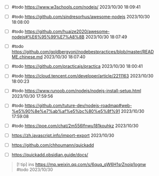 - [ ] #todo https://www.w3schools.com/nodejs/ 2023/10/30 18:09:41
- [ ] #todo https://github.com/sindresorhus/awesome-nodejs 2023/10/30 18:08:00
- [ ] #todo https://github.com/huaize2020/awesome-nodejs#%E6%95%99%E7%A8%8B 2023/10/30 18:07:49
- [ ] #todo https://github.com/goldbergyoni/nodebestpractices/blob/master/README.chinese.md 2023/10/30 18:07:40
- [ ] #todo https://github.com/practicajs/practica 2023/10/30 18:00:41
- [ ] #todo https://cloud.tencent.com/developer/article/2211163 2023/10/30 18:00:23
- [ ] #todo https://www.runoob.com/nodejs/nodejs-install-setup.html 2023/10/30 17:59:56
- [ ] #todo https://github.com/tuture-dev/nodejs-roadmap#web-%e5%90%8e%e7%ab%af%e5%bc%80%e5%8f%91 2023/10/30 17:59:08
- [ ]  #todo https://poe.com/chat/2m556lfnwu181kouhkz 2023/10/30
- [ ] https://zh.javascript.info/import-export 2023/10/30
- [ ] https://github.com/chhoumann/quickadd
- [ ] https://quickadd.obsidian.guide/docs/



> [! tip] ins
>https://mp.weixin.qq.com/s/6quq_qW6H1srZnoip1ognw
#todo 2023/10/30

